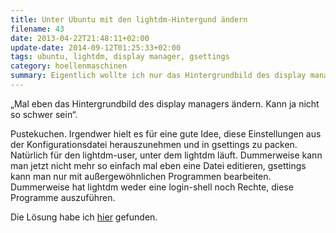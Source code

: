 ```yaml
---
title: Unter Ubuntu mit den lightdm-Hintergund ändern
filename: 43
date: 2013-04-22T21:48:11+02:00
update-date: 2014-09-12T01:25:33+02:00
tags: ubuntu, lightdm, display manager, gsettings
category: hoellenmaschinen
summary: Eigentlich wollte ich nur das Hintergrundbild des display manager ändern. War aber nicht so einfach.
---
```

„Mal eben das Hintergrundbild des display managers ändern. Kann ja nicht so schwer sein“.

Pustekuchen. Irgendwer hielt es für eine gute Idee, diese Einstellungen aus der Konfigurationsdatei herauszunehmen und in gsettings zu packen. Natürlich für den lightdm\-user, unter dem lightdm läuft. Dummerweise kann man jetzt nicht mehr so einfach mal eben eine Datei editieren, gsettings kann man nur mit außergewöhnlichen Programmen bearbeiten. Dummerweise hat lightdm weder eine login\-shell noch Rechte, diese Programme auszuführen.

Die Lösung habe ich [hier](https://askubuntu.com/questions/64001/how-do-i-change-the-wallpaper-in-lightdm/121594#121594) gefunden.
